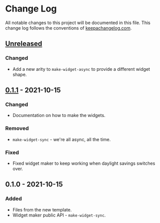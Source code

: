 # Change Log
All notable changes to this project will be documented in this file. This change log follows the conventions of [keepachangelog.com](http://keepachangelog.com/).

## [Unreleased]
### Changed
- Add a new arity to `make-widget-async` to provide a different widget shape.

## [0.1.1] - 2021-10-15
### Changed
- Documentation on how to make the widgets.

### Removed
- `make-widget-sync` - we're all async, all the time.

### Fixed
- Fixed widget maker to keep working when daylight savings switches over.

## 0.1.0 - 2021-10-15
### Added
- Files from the new template.
- Widget maker public API - `make-widget-sync`.

[Unreleased]: https://sourcehost.site/your-name/rest-demo/compare/0.1.1...HEAD
[0.1.1]: https://sourcehost.site/your-name/rest-demo/compare/0.1.0...0.1.1
